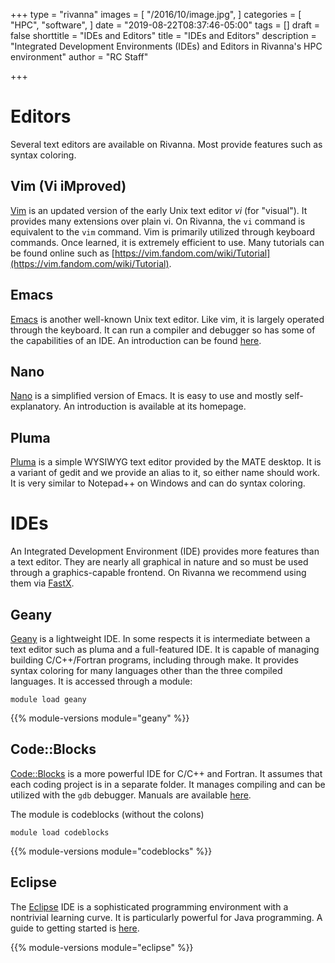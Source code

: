 +++
type = "rivanna"
images = [
  "/2016/10/image.jpg",
]
categories = [
  "HPC",
  "software",
]
date = "2019-08-22T08:37:46-05:00"
tags = []
draft = false
shorttitle = "IDEs and Editors"
title = "IDEs and Editors"
description = "Integrated Development Environments (IDEs) and Editors in Rivanna's HPC environment"
author = "RC Staff"

+++

# Editors

Several text editors are available on Rivanna.  Most provide features such as syntax coloring.  

## Vim (Vi iMproved)

[Vim](https://www.vim.org) is an updated version of the early Unix text editor _vi_ (for "visual").  It provides many extensions over plain vi.  On Rivanna, the `vi` command is equivalent to the `vim` command.  Vim is primarily utilized through keyboard
commands.  Once learned, it is extremely efficient to use.  Many tutorials can be found online such as [https://vim.fandom.com/wiki/Tutorial](https://vim.fandom.com/wiki/Tutorial).

## Emacs

[Emacs](https://www.gnu.org/software/emacs/) is another well-known Unix text editor.
Like vim, it is largely operated through the keyboard.  It can run a compiler
and debugger so has some of the capabilities of an IDE.  An introduction can be found [here](https://www.gnu.org/software/emacs/tour/index.html).

## Nano

[Nano](https://www.nano-editor.org/) is a simplified version of Emacs. It is
easy to use and mostly self-explanatory.  An introduction is available at its
homepage.

## Pluma

[Pluma](https://en.wikipedia.org/wiki/Pluma_\(editor\)) is a simple WYSIWYG text editor provided by the MATE desktop.  It is a
variant of gedit and we provide an alias to it, so either name should work.
It is very similar to Notepad++ on Windows and can do syntax coloring.

# IDEs

An Integrated Development Environment (IDE) provides more features than a
text editor.  They are nearly all graphical in nature and so must be used
through a graphics-capable frontend.  On Rivanna we recommend using them
via [FastX](/userinfo/rivanna/logintools/fastx).

## Geany

[Geany](https://geany.org/) is a lightweight IDE.  In some respects it is
intermediate between a text editor such as pluma and a full-featured IDE. It is capable of managing building C/C++/Fortran programs, including through make.  It provides syntax coloring for many languages other than the three compiled languages.  It is accessed through a module:
```
module load geany
```

{{% module-versions module="geany" %}}


## Code::Blocks

[Code::Blocks](http://www.codeblocks.org/) is a more powerful IDE for C/C++ and
Fortran.  It assumes that each coding project is in a separate folder.  It
manages compiling and can be utilized with the `gdb` debugger.  Manuals are
available [here](http://www.codeblocks.org/user-manual).

The module is codeblocks (without the colons)
```
module load codeblocks
```

{{% module-versions module="codeblocks" %}}

## Eclipse

The [Eclipse](https://www.eclipse.org/ide/) IDE is a sophisticated programming
environment with a nontrivial learning curve.  It is particularly powerful
for Java programming.  A guide to getting started is [here](https://www.eclipse.org/getting_started/).

{{% module-versions module="eclipse" %}}
